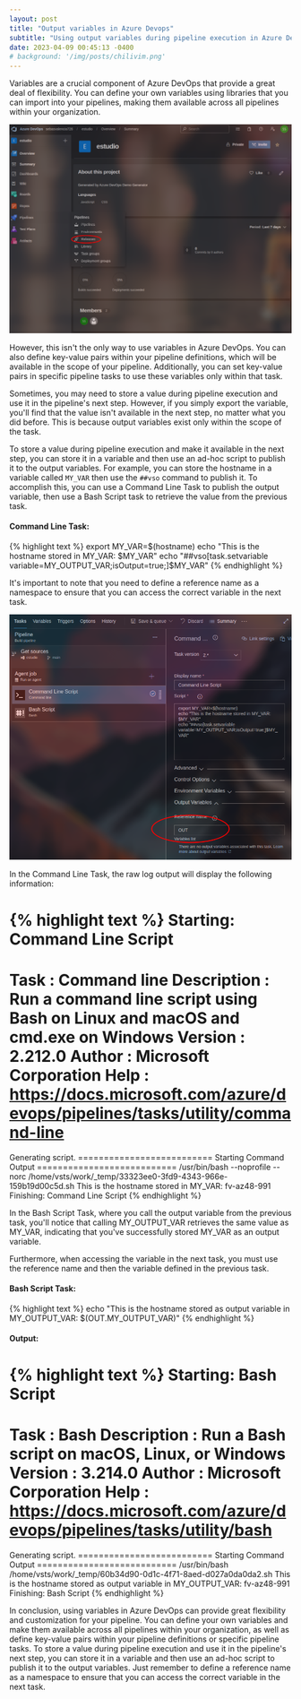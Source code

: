 ```yaml
---
layout: post
title: "Output variables in Azure Devops"
subtitle: "Using output variables during pipeline execution in Azure DevOps Classic Editor."
date: 2023-04-09 00:45:13 -0400
# background: '/img/posts/chilivim.png'
---
```


<p>Variables are a crucial component of Azure DevOps that provide a great deal of flexibility. You can define your own variables using libraries that you can import into your pipelines, making them available across all pipelines within your organization.</p>

<div class="img-container">
  <img class="img-post" src="/img/posts/2023-04-07-output-variables/libraries.png">
</div>

<p>However, this isn't the only way to use variables in Azure DevOps. You can also define key-value pairs within your pipeline definitions, which will be available in the scope of your pipeline. Additionally, you can set key-value pairs in specific pipeline tasks to use these variables only within that task.</p>

<p>Sometimes, you may need to store a value during pipeline execution and use it in the pipeline's next step. However, if you simply export the variable, you'll find that the value isn't available in the next step, no matter what you did before. This is because output variables exist only within the scope of the task.</p>

<p>To store a value during pipeline execution and make it available in the next step, you can store it in a variable and then use an ad-hoc script to publish it to the output variables. For example, you can store the hostname in a variable called <code>MY_VAR</code> then use the <code>##vso</code> command to publish it. To accomplish this, you can use a Command Line Task to publish the output variable, then use a Bash Script task to retrieve the value from the previous task.</p>

#### Command Line Task:

{% highlight text %}
export MY_VAR=$(hostname)
echo "This is the hostname stored in MY_VAR: $MY_VAR"
echo "##vso[task.setvariable variable=MY_OUTPUT_VAR;isOutput=true;]$MY_VAR"
{% endhighlight %}

<p>It's important to note that you need to define a reference name as a namespace to ensure that you can access the correct variable in the next task.</p>

<div class="img-container">
  <img class="img-post" src="/img/posts/2023-04-07-output-variables/reference_name.png">
</div>

<p>In the Command Line Task, the raw log output will display the following information:</p>

{% highlight text %}
Starting: Command Line Script
==============================================================================
Task         : Command line
Description  : Run a command line script using Bash on Linux and macOS and cmd.exe on Windows
Version      : 2.212.0
Author       : Microsoft Corporation
Help         : https://docs.microsoft.com/azure/devops/pipelines/tasks/utility/command-line
==============================================================================
Generating script.
========================== Starting Command Output ===========================
/usr/bin/bash --noprofile --norc /home/vsts/work/_temp/33323ee0-3fd9-4343-966e-159b19d00c5d.sh
This is the hostname stored in MY_VAR: fv-az48-991
Finishing: Command Line Script
{% endhighlight %}

<p>In the Bash Script Task, where you call the output variable from the previous task, you'll notice that calling MY_OUTPUT_VAR retrieves the same value as MY_VAR, indicating that you've successfully stored MY_VAR as an output variable.</p>

<p>Furthermore, when accessing the variable in the next task, you must use the reference name and then the variable defined in the previous task.</p>

#### Bash Script Task:

{% highlight text %}
echo "This is the hostname stored as output variable in MY_OUTPUT_VAR: $(OUT.MY_OUTPUT_VAR)"
{% endhighlight %}

#### Output:

{% highlight text %}
Starting: Bash Script
==============================================================================
Task         : Bash
Description  : Run a Bash script on macOS, Linux, or Windows
Version      : 3.214.0
Author       : Microsoft Corporation
Help         : https://docs.microsoft.com/azure/devops/pipelines/tasks/utility/bash
==============================================================================
Generating script.
========================== Starting Command Output ===========================
/usr/bin/bash /home/vsts/work/_temp/60b34d90-0d1c-4f71-8aed-d027a0da0da2.sh
This is the hostname stored as output variable in MY_OUTPUT_VAR: fv-az48-991
Finishing: Bash Script
{% endhighlight %}

<p>In conclusion, using variables in Azure DevOps can provide great flexibility and customization for your pipeline. You can define your own variables and make them available across all pipelines within your organization, as well as define key-value pairs within your pipeline definitions or specific pipeline tasks. To store a value during pipeline execution and use it in the pipeline's next step, you can store it in a variable and then use an ad-hoc script to publish it to the output variables. Just remember to define a reference name as a namespace to ensure that you can access the correct variable in the next task.</p>
